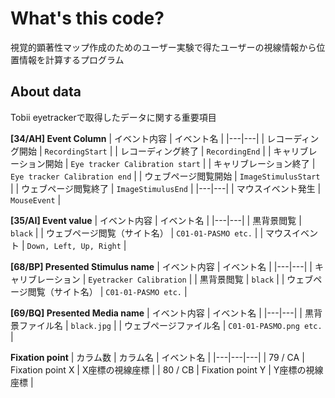 # What's this code?
視覚的顕著性マップ作成のためのユーザー実験で得たユーザーの視線情報から位置情報を計算するプログラム

## About data
Tobii eyetrackerで取得したデータに関する重要項目

**[34/AH] Event Column**
| イベント内容 | イベント名 |
|---|---|
| レコーディング開始 | `RecordingStart` |
| レコーディング終了 | `RecordingEnd` |
| キャリブレーション開始 | `Eye tracker Calibration start` |
| キャリブレーション終了 | `Eye tracker Calibration end` |
| ウェブページ閲覧開始 | `ImageStimulusStart` |
| ウェブページ閲覧終了 | `ImageStimulusEnd` |
|---|---|
| マウスイベント発生 | `MouseEvent` |

**[35/AI] Event value**
| イベント内容 | イベント名 |
|---|---|
| 黒背景閲覧 | `black` |
| ウェブページ閲覧（サイト名） | `C01-01-PASMO etc.` |
| マウスイベント | `Down, Left, Up, Right` |

**[68/BP] Presented Stimulus name**
| イベント内容 | イベント名 |
|---|---|
| キャリブレーション | `Eyetracker Calibration` |
| 黒背景閲覧 | `black` |
| ウェブページ閲覧（サイト名） | `C01-01-PASMO etc.` |

**[69/BQ] Presented Media name**
| イベント内容 | イベント名 |
|---|---|
| 黒背景ファイル名 | `black.jpg` |
| ウェブページファイル名 | `C01-01-PASMO.png etc.` |


**Fixation point**
| カラム数 | カラム名 | イベント名 |
|---|---|---|
| 79 / CA | Fixation point X | X座標の視線座標 |
| 80 / CB | Fixation point Y | Y座標の視線座標 |